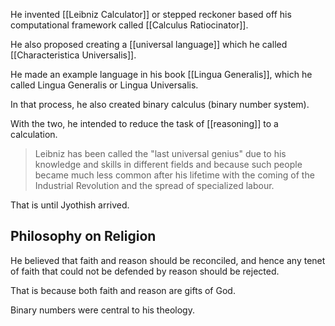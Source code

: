He invented [[Leibniz Calculator]] or stepped reckoner based off his computational framework called [[Calculus Ratiocinator]].

He also proposed creating a [[universal language]] which he called [[Characteristica Universalis]].

He made an example language in his book [[Lingua Generalis]], which he called Lingua Generalis or Lingua Universalis.

In that process, he also created binary calculus (binary number system).

With the two, he intended to reduce the task of [[reasoning]] to a calculation.

> Leibniz has been called the "last universal genius" due to his knowledge and skills in different fields and because such people became much less common after his lifetime with the coming of the Industrial Revolution and the spread of specialized labour.

That is until Jyothish arrived.
## Philosophy on Religion

He believed that faith and reason should be reconciled, and hence any tenet of faith that could not be defended by reason should be rejected.

That is because both faith and reason are gifts of God.

Binary numbers were central to his theology.
